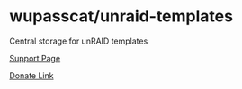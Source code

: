 # wupasscat/unraid-templates
Central storage for unRAID templates

[Support Page](https://forums.unraid.net/topic/135184-support-wupasscats-template-repository/)

[Donate Link](https://www.buymeacoffee.com/wupasscat)
